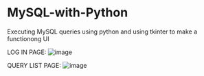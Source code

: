 # MySQL-with-Python
Executing MySQL queries using python and using tkinter to make a functionong UI

LOG IN PAGE:
![image](https://github.com/user-attachments/assets/33b2e995-5298-4694-b43b-ce928419e3b2)

QUERY LIST PAGE:
![image](https://github.com/user-attachments/assets/321084f3-4512-4739-985b-c9449eefc12a)

